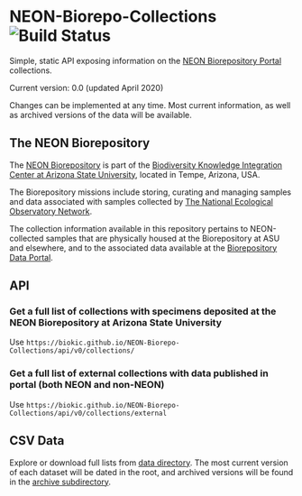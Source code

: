# NEON-Biorepo-Collections ![Build Status](https://travis-ci.com/BioKIC/NEON-Biorepo-Collections.svg?branch=api)

Simple, static API exposing information on the [NEON Biorepository Portal](https://biorepo.neonscience.org/) collections.

Current version: 0.0 (updated April 2020)

Changes can be implemented at any time. Most current information, as well as archived versions of the data will be available.

## The NEON Biorepository

The [NEON Biorepository](https://biorepo.neonscience.org/) is part of the [Biodiversity Knowledge Integration Center at Arizona State University](https://biokic.asu.edu/), located in Tempe, Arizona, USA.

The Biorepository missions include storing, curating and managing samples and data associated with samples collected by [The National Ecological Observatory Network](https://www.neonscience.org/).

The collection information available in this repository pertains to NEON-collected samples that are physically housed at the Biorepository at ASU and elsewhere, and to the associated data available at the [Biorepository Data Portal](https://biorepo.neonscience.org/).

## API

### Get a full list of collections with specimens deposited at the NEON Biorepository at Arizona State University

Use `https://biokic.github.io/NEON-Biorepo-Collections/api/v0/collections/`

### Get a full list of external collections with data published in portal (both NEON and non-NEON)

Use `https://biokic.github.io/NEON-Biorepo-Collections/api/v0/collections/external`


## CSV Data

Explore or download full lists from [data directory](./data). The most current version of each dataset will be dated in the root, and archived versions will be found in the [archive subdirectory](./data/archive/).

